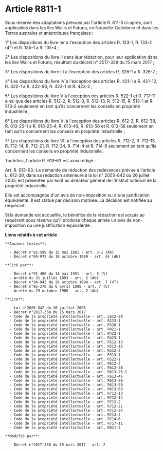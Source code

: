 # Article R811-1

Sous réserve des adaptations prévues par l'article R. 811-3 ci-après, sont applicables dans les îles Wallis et Futuna, en
Nouvelle-Calédonie et dans les Terres australes et antarctiques françaises : 

1° Les dispositions du livre Ier à l'exception des articles R. 133-1, R. 133-2 (4°) et R. 135-1 à R. 135-4 ; 

2° Les dispositions du livre II dans leur rédaction, pour leur application dans les îles Wallis et Futuna, résultant du
décret n° 2017-338 du 15 mars 2017 ; 

3° Les dispositions du livre III à l'exception des articles R. 326-1 à R. 326-7 ; 

4° Les dispositions du livre IV à l'exception des articles R. 421-1 à R. 421-12, R. 422-1 à R. 422-66, R. 423-1 et R.
423-2 ; 

5° Les dispositions du livre V à l'exception des articles R. 522-1 et R. 717-11 ainsi que des articles R. 512-2, R. 512-3, R.
512-13, R. 512-15, R. 513-1 et R. 513-2 seulement en tant qu'ils concernent les conseils en propriété industrielle ; 

6° Les dispositions du livre VI à l'exception des articles R. 612-2, R. 612-38, R. 613-25-1 à R. 613-25-4, R. 613-46, R.
613-56 et R. 613-58 seulement en tant qu'ils concernent les conseils en propriété industrielle ; 

7° Les dispositions du livre VII à l'exception des articles R. 712-2, R. 712-13, R. 712-14, R. 712-21, R. 712-24, R. 714-4 et
R. 714-6 seulement en tant qu'ils concernent les conseils en propriété industrielle. 

Toutefois, l'article R. 613-63 est ainsi rédigé : 

Art. R. 613-63.-La demande de réduction des redevances prévue à l'article L. 612-20, dans sa rédaction antérieure à la loi n°
2005-842 du 26 juillet 2005, est présentée par écrit au directeur général de l'Institut national de la propriété
industrielle. 

Elle est accompagnée d'un avis de non-imposition ou d'une justification équivalente. Il est statué par décision motivée. La
décision est notifiée au requérant. 

Si la demande est accueillie, le bénéfice de la rédaction est acquis au requérant sous réserve qu'il produise chaque année un
avis de non-imposition ou une justification équivalente.

**Liens relatifs à cet article**

	**Anciens textes**:

	  - Décret n°81-599 du 15 mai 1981 - art. 3-1 (Ab)
	  - Décret n°69-975 du 18 octobre 1969 - art. 44 (Ab)

	**Cité par**:

	  - Décret n°91-486 du 14 mai 1991 - art. 8 (V)
	  - Arrêté du 31 juillet 1991 - art. 2 (Ab)
	  - Décret n°94-943 du 28 octobre 1994 - art. 7 (VT)
	  - Décret n°95-370 du 6 avril 1995 - art. 7 (V)
	  - Arrêté du 29 octobre 1980 - art. 2 (Ab)

	**Cite**:

	  - Loi n°2005-842 du 26 juillet 2005
	  - Décret n°2017-338 du 15 mars 2017
	  - Code de la propriété intellectuelle - art. L612-20
	  - Code de la propriété intellectuelle - art. R133-1
	  - Code de la propriété intellectuelle - art. R326-1
	  - Code de la propriété intellectuelle - art. R421-1
	  - Code de la propriété intellectuelle - art. R422-1
	  - Code de la propriété intellectuelle - art. R423-1
	  - Code de la propriété intellectuelle - art. R512-13
	  - Code de la propriété intellectuelle - art. R512-15
	  - Code de la propriété intellectuelle - art. R512-2
	  - Code de la propriété intellectuelle - art. R513-1
	  - Code de la propriété intellectuelle - art. R522-1
	  - Code de la propriété intellectuelle - art. R612-2
	  - Code de la propriété intellectuelle - art. R612-38
	  - Code de la propriété intellectuelle - art. R613-25-1
	  - Code de la propriété intellectuelle - art. R613-46
	  - Code de la propriété intellectuelle - art. R613-56
	  - Code de la propriété intellectuelle - art. R613-58
	  - Code de la propriété intellectuelle - art. R613-63
	  - Code de la propriété intellectuelle - art. R712-13
	  - Code de la propriété intellectuelle - art. R712-14
	  - Code de la propriété intellectuelle - art. R712-2
	  - Code de la propriété intellectuelle - art. R712-21
	  - Code de la propriété intellectuelle - art. R712-24
	  - Code de la propriété intellectuelle - art. R714-4
	  - Code de la propriété intellectuelle - art. R714-6
	  - Code de la propriété intellectuelle - art. R717-11
	  - Code de la propriété intellectuelle - art. R811-3

	**Modifié par**:

	  - Décret n°2017-338 du 15 mars 2017 - art. 2
